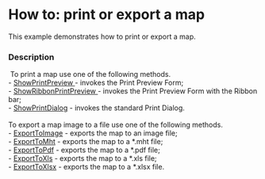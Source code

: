 # How to: print or export a map


This example demonstrates how to print or export a map.


<h3>Description</h3>

&nbsp;To print a map use one of the following methods.<br>- <a href="https://documentation.devexpress.dev/#WindowsForms/DevExpressXtraMapMapControl_ShowPrintPreviewtopic">ShowPrintPreview </a>- invokes the Print Preview Form;<br>-&nbsp;<a href="https://documentation.devexpress.dev/#WindowsForms/DevExpressXtraMapMapControl_ShowRibbonPrintPreviewtopic">ShowRibbonPrintPreview </a>- invokes the Print Preview Form with the Ribbon bar;<br>-&nbsp;<a href="https://documentation.devexpress.dev/#WindowsForms/DevExpressXtraMapMapControl_ShowPrintDialogtopic">ShowPrintDialog</a> - invokes the standard Print Dialog.<br><br>To export a map image to a file use one of the following methods.<br>- <a href="https://documentation.devexpress.dev//#WindowsForms/DevExpressXtraMapMapControl_ExportToImagetopic">ExportToImage</a>&nbsp;- exports the map to an image file;<br>- <a href="https://documentation.devexpress.dev/#WindowsForms/DevExpressXtraMapMapControl_ExportToMhttopic">ExportToMht</a>&nbsp;- exports the map to a&nbsp;*.mht&nbsp;file;<br>- <a href="https://documentation.devexpress.dev/#WindowsForms/DevExpressXtraMapMapControl_ExportToPdftopic">ExportToPdf</a>&nbsp;- exports the map to a *.pdf file;<br>- <a href="https://documentation.devexpress.dev/#WindowsForms/DevExpressXtraMapMapControl_ExportToXlstopic">ExportToXls</a>&nbsp;- exports the map to a *.xls file;<br>- <a href="https://documentation.devexpress.dev/#WindowsForms/DevExpressXtraMapMapControl_ExportToXlsxtopic">ExportToXlsx</a>&nbsp;- exports the map to a *.xlsx&nbsp;file.

<br/>


